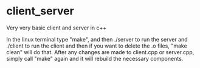 # client_server
Very very basic client and server in c++

In the linux terminal type "make", and then ./server to run the server and ./client to run the client
and then if you want to delete the .o files, "make clean" will do that.
After any changes are made to client.cpp or server.cpp, simply call "make" again and it will rebuild the necessary components.
